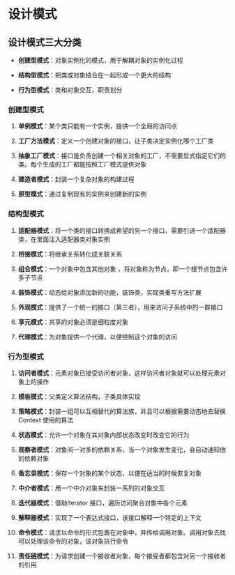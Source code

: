 # 设计模式

## 设计模式三大分类

- **创建型模式**：对象实例化的模式，用于解耦对象的实例化过程

- **结构型模式**：把类或对象结合在一起形成一个更大的结构

- **行为型模式**：类和对象交互，职责划分

### 创建型模式

1. **单例模式**：某个类只能有一个实例，提供一个全局的访问点

2. **工厂方法模式**：定义一个创建对象的接口，让子类决定实例化哪个工厂类

3. **抽象工厂模式**：接口是负责创建一个相关对象的工厂，不需要显式指定它们的类。每个生成的工厂都能按照工厂模式提供对象 

4. **建造者模式**：封装一个复杂对象的构建过程

5. **原型模式**：通过复制现有的实例来创建新的实例


### 结构型模式

1. **适配器模式**：将一个类的接口转换成希望的另一个接口，需要引进一个适配器类，在里面注入适配器类对象实例

2. **桥接模式**：将继承关系转化成关联关系
3. **组合模式**：一个对象中包含其他对象 ，将对象称为节点，即一个根节点包含许多子节点 
4. **装饰模式**：动态给对象添加新的功能，装饰类，实现类重写方法扩展

5. **外观模式**：提供了一个统一的接口（第三者），用来访问子系统中的一群接口 
6. **享元模式**：共享的对象必须是细粒度对象 
7. **代理模式**：为对象提供一个代理，以便控制这个对象的访问


### 行为型模式

1. **访问者模式**：元素对象已接受访问者对象，这样访问者对象就可以处理元素对象上的操作 
2. **模板模式**：父类定义算法结构，子类具体实现

3. **策略模式**：封装一组可以互相替代的算法族，并且可以根据需要动态地去替换 Context 使用的算法 
4. **状态模式**：允许一个对象在其对象内部状态改变时改变它的行为 
5. **观察者模式**：对象间一对多的依赖关系，当一个对象发生变化，会自动通知他的依赖对象

6. **备忘录模式**：保存一个对象的某个状态，以便在适当的时候恢复对象 
7. **中介者模式**：用一个中介对象来封装一系列的对象交互 
8. **迭代器模式**：借助Iterator 接口，遍历访问聚合对象中各个元素
9. **解释器模式**：实现了一个表达式接口，该接口解释一个特定的上下文 
10. **命令模式**：请求以命令的形式包裹在对象中，并传给调用对象。调用对象去找可以处理该命令的对象，该对象执行命令

11. **责任链模式**：为请求创建一个接收者对象，每个接受者都包含对另一个接收者的引用


